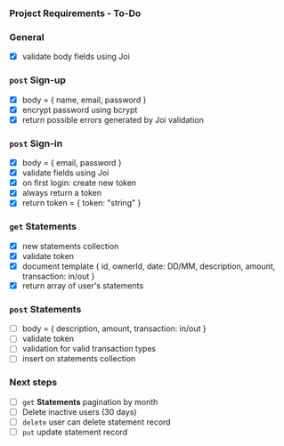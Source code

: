 ### Project Requirements - To-Do

### General

- [x] validate body fields using Joi

### `post` Sign-up

- [x] body = { name, email, password }
- [x] encrypt password using bcrypt
- [x] return possible errors generated by Joi validation

### `post` Sign-in

- [x] body = { email, password }
- [x] validate fields using Joi
- [x] on first login: create new token
- [x] always return a token
- [x] return token = { token: "string" }

### `get` Statements

- [x] new statements collection
- [x] validate token
- [x] document template { id, ownerId, date: DD/MM, description, amount, transaction: in/out }
- [x] return array of user's statements

### `post` Statements

- [ ] body = { description, amount, transaction: in/out }
- [ ] validate token
- [ ] validation for valid transaction types
- [ ] insert on statements collection

### Next steps

- [ ] `get` **Statements** pagination by month
- [ ] Delete inactive users (30 days)
- [ ] `delete` user can delete statement record
- [ ] `put` update statement record
